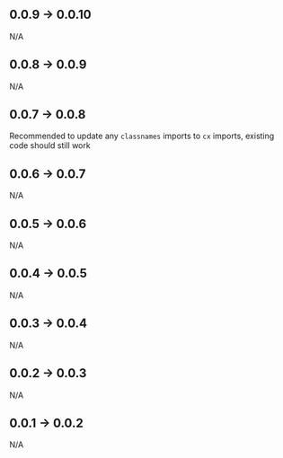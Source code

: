 ## 0.0.9 -> 0.0.10

N/A

## 0.0.8 -> 0.0.9

N/A

## 0.0.7 -> 0.0.8

Recommended to update any `classnames` imports to `cx` imports, existing code
should still work

## 0.0.6 -> 0.0.7

N/A

## 0.0.5 -> 0.0.6

N/A

## 0.0.4 -> 0.0.5

N/A

## 0.0.3 -> 0.0.4

N/A

## 0.0.2 -> 0.0.3

N/A

## 0.0.1 -> 0.0.2

N/A
